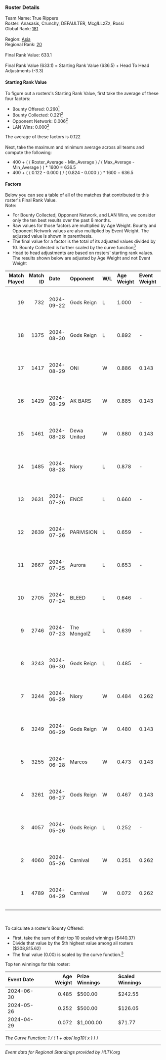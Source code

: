 ### Roster Details<br />
Team Name: True Rippers<br />
Roster: Anasasis, Crunchy, DEFAULTER, Mcg!LLzZz, Rossi<br />
Global Rank: [181](../../standings_global_2024_10_15.md)<br />
<br />
Region: [Asia]( ../../standings_asia_2024_10_15.md)<br />
Regional Rank: [20]( ../../standings_asia_2024_10_15.md)<br />
<br />
Final Rank Value:  633.1<br />
<br />
Final Rank Value (633.1) = Starting Rank Value (636.5) + Head To Head Adjustments (-3.3)<br />

#### Starting Rank Value<br />
To figure out a rosters's Starting Rank Value, first take the average of these four factors:<br />
- Bounty Offered: 0.260[<sup>1</sup>](#table2)
- Bounty Collected: 0.221[<sup>2</sup>](#table1)
- Opponent Network: 0.006[<sup>2</sup>](#table1)
- LAN Wins: 0.000[<sup>2</sup>](#table1)

The average of these factors is 0.122<br />
<br />
Next, take the maximum and minimum average across all teams and compute the following:<br />
- 400 + ( ( Roster_Average - Min_Average ) / ( Max_Average - Min_Average ) ) * 1600 = 636.5
- 400 + ( ( 0.122 - 0.000 ) / ( 0.824 - 0.000 ) ) * 1600 = 636.5


#### Factors<br />
Below you can see a table of all of the matches that contributed to this roster's Final Rank Value.<br />
Note:<br />

- For Bounty Collected, Opponent Network, and LAN Wins, we consider only the ten best results over the past 6 months.
- Raw values for those factors are multiplied by Age Weight. Bounty and Opponent Network values are also multiplied by Event Weight. The adjusted value is shown in parenthesis.
- The final value for a factor is the total of its adjusted values divided by 10. Bounty Collected is further scaled by the curve function[<sup>3</sup>](#curveFunction)
- Head to head adjustments are based on rosters' starting rank values. The results shown below are adjusted by Age Weight and not Event Weight
<span id="table1"></span><br />


| Match Played | Match ID | Date       | Opponent    | W/L | Age Weight | Event Weight | Bounty Collected | Opponent Network | LAN Wins  | H2H Adj. | Roster                                             |
| -: | -: | :- | :- | :- | :- | :- | :- | :- | :- | -: | :- |
|           19 |      732 | 2024-09-22 | Gods Reign  | L   | 1.000      | -            | -                | -                | -         |   -13.13 | Anasasis, Crunchy, DEFAULTER, Mcg!LLzZz, Rossi     |
|           18 |     1375 | 2024-08-30 | Gods Reign  | L   | 0.892      | -            | -                | -                | -         |   -12.08 | Crazy_Gamer, Crunchy, DayMake, DEFAULTER, Rossi    |
|           17 |     1417 | 2024-08-29 | ONi         | W   | 0.886      | 0.143        | 0.000 (0.000)    | 0.089 (0.011)    | 0 (0.000) |     8.10 | Crazy_Gamer, Crunchy, DayMake, DEFAULTER, Rossi    |
|           16 |     1429 | 2024-08-29 | AK BARS     | W   | 0.885      | 0.143        | 0.008 (0.001)    | 0.029 (0.004)    | 0 (0.000) |    12.86 | Crazy_Gamer, Crunchy, DayMake, DEFAULTER, Rossi    |
|           15 |     1461 | 2024-08-28 | Dewa United | W   | 0.880      | 0.143        | 0.001 (0.000)    | 0.029 (0.004)    | 0 (0.000) |     8.52 | Crazy_Gamer, Crunchy, DayMake, DEFAULTER, Rossi    |
|           14 |     1485 | 2024-08-28 | Niory       | L   | 0.878      | -            | -                | -                | -         |   -18.80 | Crazy_Gamer, Crunchy, DayMake, DEFAULTER, Rossi    |
|           13 |     2631 | 2024-07-26 | ENCE        | L   | 0.660      | -            | -                | -                | -         |    -1.81 | Crazy_Gamer, DayMake, DEFAULTER, Mcg!LLzZz, Rossi  |
|           12 |     2639 | 2024-07-26 | PARIVISION  | L   | 0.659      | -            | -                | -                | -         |    -2.38 | Crazy_Gamer, DayMake, DEFAULTER, Mcg!LLzZz, Rossi  |
|           11 |     2667 | 2024-07-25 | Aurora      | L   | 0.653      | -            | -                | -                | -         |    -0.79 | Crazy_Gamer, DayMake, DEFAULTER, Mcg!LLzZz, Rossi  |
|           10 |     2705 | 2024-07-24 | BLEED       | L   | 0.646      | -            | -                | -                | -         |    -1.58 | Crazy_Gamer, DayMake, DEFAULTER, Mcg!LLzZz, Rossi  |
|            9 |     2746 | 2024-07-23 | The MongolZ | L   | 0.639      | -            | -                | -                | -         |    -0.07 | Crazy_Gamer, DayMake, DEFAULTER, Mcg!LLzZz, Rossi  |
|            8 |     3243 | 2024-06-30 | Gods Reign  | L   | 0.485      | -            | -                | -                | -         |    -7.18 | Crazy_Gamer, DayMake, DEFAULTER, Mcg!LLzZz, Rossi  |
|            7 |     3244 | 2024-06-29 | Niory       | W   | 0.484      | 0.262        | 0.000 (0.000)    | 0.088 (0.011)    | 0 (0.000) |     4.19 | Crazy_Gamer, DayMake, DEFAULTER, Mcg!LLzZz, Rossi  |
|            6 |     3249 | 2024-06-29 | Gods Reign  | W   | 0.480      | 0.143        | 0.013 (0.001)    | 0.208 (0.014)    | 0 (0.000) |     8.25 | Crazy_Gamer, DayMake, DEFAULTER, Mcg!LLzZz, Rossi  |
|            5 |     3255 | 2024-06-28 | Marcos      | W   | 0.473      | 0.143        | 0.000 (0.000)    | 0.016 (0.001)    | 0 (0.000) |     4.30 | Crazy_Gamer, DayMake, DEFAULTER, Mcg!LLzZz, Rossi  |
|            4 |     3261 | 2024-06-27 | Gods Reign  | W   | 0.467      | 0.143        | 0.013 (0.001)    | 0.208 (0.014)    | 0 (0.000) |     8.28 | Crazy_Gamer, DayMake, DEFAULTER, Mcg!LLzZz, Rossi  |
|            3 |     4057 | 2024-05-26 | Gods Reign  | L   | 0.252      | -            | -                | -                | -         |    -3.50 | Crazy_Gamer, DayMake, DEFAULTER, Mcg!LLzZz, Rossi  |
|            2 |     4060 | 2024-05-26 | Carnival    | W   | 0.251      | 0.262        | 0.001 (0.000)    | 0.000 (0.000)    | 0 (0.000) |     2.72 | Crazy_Gamer, DayMake, DEFAULTER, Mcg!LLzZz, Rossi  |
|            1 |     4789 | 2024-04-29 | Carnival    | W   | 0.072      | 0.262        | 0.001 (0.000)    | 0.000 (0.000)    | 0 (0.000) |     0.78 | Crazy_Gamer, DEFAULTER, Gh0sTTTT, Mcg!LLzZz, Rossi |

<br />
<span id="table2"></span><br />
To calculate a roster's Bounty Offered:<br />

- First, take the sum of their top 10 scaled winnings ($440.37)
- Divide that value by the 5th highest value among all rosters ($308,815.62)
- The final value (0.00) is scaled by the curve function.[<sup>3</sup>](#curveFunction)

Top ten winnings for this roster:<br />

| Event Date | Age Weight | Prize Winnings | Scaled Winnings |
| :- | -: | :- | :- |
| 2024-06-30 |      0.485 | $500.00        | $242.55         |
| 2024-05-26 |      0.252 | $500.00        | $126.05         |
| 2024-04-29 |      0.072 | $1,000.00      | $71.77          |


<span id="curveFunction"></span>_The Curve Function: 1 / ( 1 + abs( log10( x ) ) )_<br />

---
_Event data for Regional Standings provided by HLTV.org_<br />
